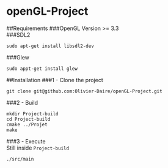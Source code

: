 # openGL-Project

##Requirements
###OpenGL
Version >= 3.3  
###SDL2  
```shell
sudo apt-get install libsdl2-dev
```
###Glew  
```shell
sudo appt-get install glew
```

##Installation
###1 - Clone the project
```shell
git clone git@github.com:Olivier-Daire/openGL-Project.git
```

###2 - Build
```shell
mkdir Project-build
cd Project-build
cmake ../Projet
make
```

###3 - Execute  
Still inside `Project-build`
```shell
./src/main
```
